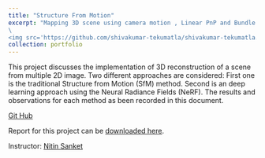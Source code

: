 ```yaml
---
title: "Structure From Motion"
excerpt: "Mapping 3D scene using camera motion , Linear PnP and Bundle Adjustment
\
<img src='https://github.com/shivakumar-tekumatla/shivakumar-tekumatla.github.io/blob/master/files/GIFs/sfm.png?raw=true' width =400  />"
collection: portfolio
---
```

This project discusses the implementation of 3D reconstruction of a scene from multiple 2D image. Two different approaches are considered: First one is the traditional Structure from Motion (SfM) method. Second is an deep learning approach using the Neural Radiance Fields (NeRF). The results
and observations for each method as been recorded in this document.

[Git Hub](https://github.com/Ajithjaas/RBE549_CV_Projects/tree/main/BuildingsBuiltInMinutes-SfMandNeRF)

Report for this project can be [downloaded here](https://github.com/shivakumar-tekumatla/shivakumar-tekumatla.github.io/blob/master/files/sfm.pdf). 

Instructor: [Nitin Sanket](https://nitinjsanket.github.io/)